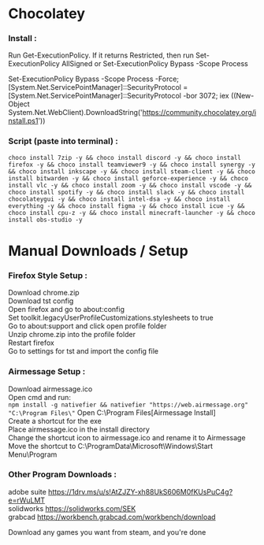# Chocolatey

### Install :

Run Get-ExecutionPolicy. If it returns Restricted, then run Set-ExecutionPolicy AllSigned or Set-ExecutionPolicy Bypass -Scope Process  

Set-ExecutionPolicy Bypass -Scope Process -Force; [System.Net.ServicePointManager]::SecurityProtocol = [System.Net.ServicePointManager]::SecurityProtocol -bor 3072; iex ((New-Object System.Net.WebClient).DownloadString('https://community.chocolatey.org/install.ps1'))  


### Script (paste into terminal) :

`
choco install 7zip -y && choco install discord -y && choco install firefox -y && choco install teamviewer9 -y && choco install synergy -y && choco install inkscape -y && choco install steam-client -y && choco install bitwarden -y && choco install geforce-experience -y && choco install vlc -y && choco install zoom -y && choco install vscode -y && choco install spotify -y && choco install slack -y && choco install chocolateygui -y && choco install intel-dsa -y && choco install everything -y && choco install figma -y && choco install icue -y && choco install cpu-z -y && choco install minecraft-launcher -y && choco install obs-studio -y
`


# Manual Downloads / Setup

### Firefox Style Setup :

Download chrome.zip  
Download tst config  
Open firefox and go to about:config  
Set toolkit.legacyUserProfileCustomizations.stylesheets to true  
Go to about:support and click open profile folder  
Unzip chrome.zip into the profile folder  
Restart firefox  
Go to settings for tst and import the config file  

### Airmessage Setup :

Download airmessage.ico  
Open cmd and run:  
`
npm install -g nativefier && nativefier "https://web.airmessage.org" "C:\Program Files\"
`
Open C:\Program Files\[Airmessage Install]  
Create a shortcut for the exe  
Place airmessage.ico in the install directory  
Change the shortcut icon to airmessage.ico and rename it to Airmessage  
Move the shortcut to C:\ProgramData\Microsoft\Windows\Start Menu\Program  


### Other Program Downloads :

adobe suite 	https://1drv.ms/u/s!AtZJZY-xh88UkS606M0fKUsPuC4g?e=rWuLMT  
solidworks	  https://solidworks.com/SEK  
grabcad	    	https://workbench.grabcad.com/workbench/download  

Download any games you want from steam, and you're done

